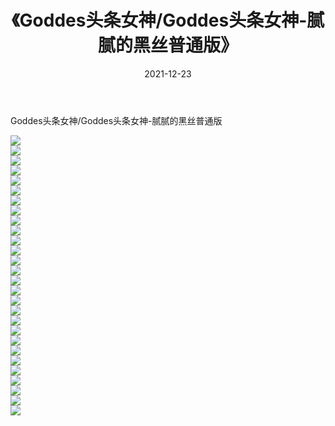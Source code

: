 ﻿---
layout: post
title:  《Goddes头条女神/Goddes头条女神-腻腻的黑丝普通版》
date:   2021-12-23
img: http://pic.660000.xyz/1:/网络美图/2021/Goddes头条女神/Goddes头条女神-腻腻的黑丝普通版/000.jpg
categories: [美女, 清纯, 唯美]
---

Goddes头条女神/Goddes头条女神-腻腻的黑丝普通版

 ![](http://pic.660000.xyz/1:/网络美图/2021/Goddes头条女神/Goddes头条女神-腻腻的黑丝普通版/001.jpg) <br>![](http://pic.660000.xyz/1:/网络美图/2021/Goddes头条女神/Goddes头条女神-腻腻的黑丝普通版/002.jpg) <br>![](http://pic.660000.xyz/1:/网络美图/2021/Goddes头条女神/Goddes头条女神-腻腻的黑丝普通版/003.jpg) <br>![](http://pic.660000.xyz/1:/网络美图/2021/Goddes头条女神/Goddes头条女神-腻腻的黑丝普通版/004.jpg) <br>![](http://pic.660000.xyz/1:/网络美图/2021/Goddes头条女神/Goddes头条女神-腻腻的黑丝普通版/005.jpg) <br>![](http://pic.660000.xyz/1:/网络美图/2021/Goddes头条女神/Goddes头条女神-腻腻的黑丝普通版/006.jpg) <br>![](http://pic.660000.xyz/1:/网络美图/2021/Goddes头条女神/Goddes头条女神-腻腻的黑丝普通版/007.jpg) <br>![](http://pic.660000.xyz/1:/网络美图/2021/Goddes头条女神/Goddes头条女神-腻腻的黑丝普通版/008.jpg) <br>![](http://pic.660000.xyz/1:/网络美图/2021/Goddes头条女神/Goddes头条女神-腻腻的黑丝普通版/009.jpg) <br>![](http://pic.660000.xyz/1:/网络美图/2021/Goddes头条女神/Goddes头条女神-腻腻的黑丝普通版/010.jpg) <br>![](http://pic.660000.xyz/1:/网络美图/2021/Goddes头条女神/Goddes头条女神-腻腻的黑丝普通版/011.jpg) <br>![](http://pic.660000.xyz/1:/网络美图/2021/Goddes头条女神/Goddes头条女神-腻腻的黑丝普通版/012.jpg) <br>![](http://pic.660000.xyz/1:/网络美图/2021/Goddes头条女神/Goddes头条女神-腻腻的黑丝普通版/013.jpg) <br>![](http://pic.660000.xyz/1:/网络美图/2021/Goddes头条女神/Goddes头条女神-腻腻的黑丝普通版/014.jpg) <br>![](http://pic.660000.xyz/1:/网络美图/2021/Goddes头条女神/Goddes头条女神-腻腻的黑丝普通版/015.jpg) <br>![](http://pic.660000.xyz/1:/网络美图/2021/Goddes头条女神/Goddes头条女神-腻腻的黑丝普通版/016.jpg) <br>![](http://pic.660000.xyz/1:/网络美图/2021/Goddes头条女神/Goddes头条女神-腻腻的黑丝普通版/017.jpg) <br>![](http://pic.660000.xyz/1:/网络美图/2021/Goddes头条女神/Goddes头条女神-腻腻的黑丝普通版/018.jpg) <br>![](http://pic.660000.xyz/1:/网络美图/2021/Goddes头条女神/Goddes头条女神-腻腻的黑丝普通版/019.jpg) <br>![](http://pic.660000.xyz/1:/网络美图/2021/Goddes头条女神/Goddes头条女神-腻腻的黑丝普通版/020.jpg) <br>![](http://pic.660000.xyz/1:/网络美图/2021/Goddes头条女神/Goddes头条女神-腻腻的黑丝普通版/021.jpg) <br>![](http://pic.660000.xyz/1:/网络美图/2021/Goddes头条女神/Goddes头条女神-腻腻的黑丝普通版/022.jpg) <br>![](http://pic.660000.xyz/1:/网络美图/2021/Goddes头条女神/Goddes头条女神-腻腻的黑丝普通版/023.jpg) <br>![](http://pic.660000.xyz/1:/网络美图/2021/Goddes头条女神/Goddes头条女神-腻腻的黑丝普通版/024.jpg) <br>![](http://pic.660000.xyz/1:/网络美图/2021/Goddes头条女神/Goddes头条女神-腻腻的黑丝普通版/025.jpg) <br>![](http://pic.660000.xyz/1:/网络美图/2021/Goddes头条女神/Goddes头条女神-腻腻的黑丝普通版/026.jpg) <br>![](http://pic.660000.xyz/1:/网络美图/2021/Goddes头条女神/Goddes头条女神-腻腻的黑丝普通版/027.jpg) <br>![](http://pic.660000.xyz/1:/网络美图/2021/Goddes头条女神/Goddes头条女神-腻腻的黑丝普通版/028.jpg) <br>